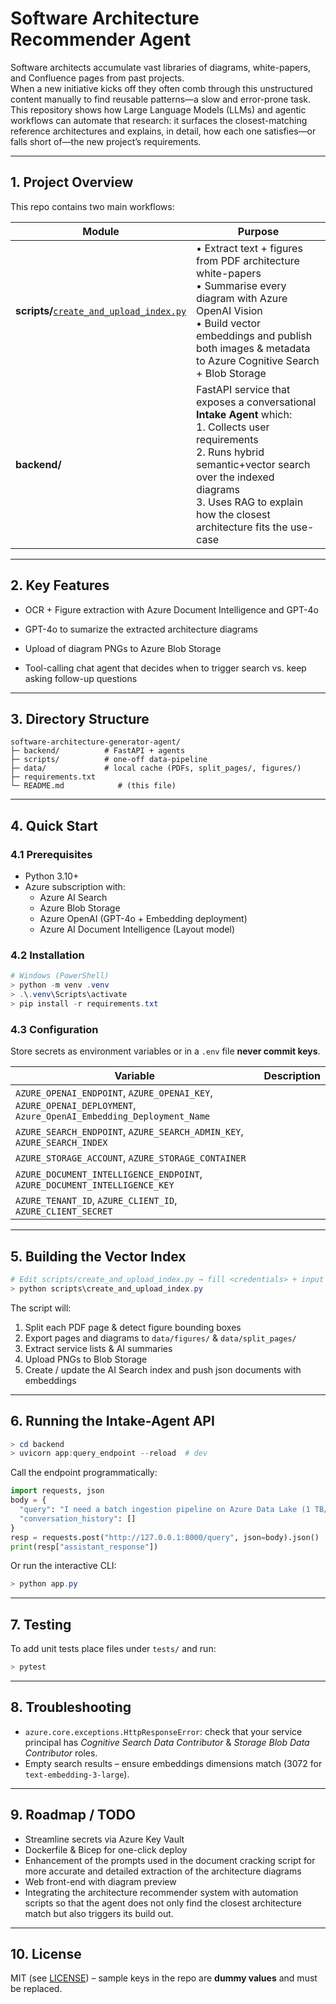 # Software Architecture Recommender Agent

Software architects accumulate vast libraries of diagrams, white-papers, and Confluence pages from past projects.  
When a new initiative kicks off they often comb through this unstructured content manually to find reusable patterns—a slow and error-prone task.  
This repository shows how Large Language Models (LLMs) and agentic workflows can automate that research: it surfaces the closest-matching reference architectures and explains, in detail, how each one satisfies—or falls short of—the new project’s requirements.

---

## 1. Project Overview
This repo contains two main workflows:

| Module | Purpose |
|--------|---------|
| **scripts/**[`create_and_upload_index.py`](software-architecture-generator-agent/scripts/create_and_upload_index.py) | • Extract text + figures from PDF architecture white-papers<br>• Summarise every diagram with Azure OpenAI Vision<br>• Build vector embeddings and publish both images & metadata to Azure Cognitive Search + Blob Storage |
| **backend/** | FastAPI service that exposes a conversational **Intake Agent** which: <br>1. Collects user requirements<br>2. Runs hybrid semantic+vector search over the indexed diagrams<br>3. Uses RAG to explain how the closest architecture fits the use-case |

---

## 2. Key Features
* OCR + Figure extraction with Azure Document Intelligence and GPT-4o 
* GPT-4o to sumarize the extracted architecture diagrams

* Upload of diagram PNGs to Azure Blob Storage  
* Tool-calling chat agent that decides when to trigger search vs. keep asking follow-up questions  

---

## 3. Directory Structure
```
software-architecture-generator-agent/
├─ backend/          # FastAPI + agents
├─ scripts/          # one-off data-pipeline
├─ data/             # local cache (PDFs, split_pages/, figures/)
├─ requirements.txt
└─ README.md            # (this file)
```

---

## 4. Quick Start

### 4.1 Prerequisites
* Python 3.10+  
* Azure subscription with:
  * Azure AI Search
  * Azure Blob Storage
  * Azure OpenAI (GPT-4o + Embedding deployment)
  * Azure AI Document Intelligence (Layout model)

### 4.2 Installation
```powershell
# Windows (PowerShell)
> python -m venv .venv
> .\.venv\Scripts\activate
> pip install -r requirements.txt
```

### 4.3 Configuration
Store secrets as environment variables or in a `.env` file **never commit keys**.

| Variable | Description |
|----------|-------------|
| `AZURE_OPENAI_ENDPOINT`, `AZURE_OPENAI_KEY`, `AZURE_OPENAI_DEPLOYMENT`, `Azure_OpenAI_Embedding_Deployment_Name` |
| `AZURE_SEARCH_ENDPOINT`, `AZURE_SEARCH_ADMIN_KEY`, `AZURE_SEARCH_INDEX` |
| `AZURE_STORAGE_ACCOUNT`, `AZURE_STORAGE_CONTAINER` |
| `AZURE_DOCUMENT_INTELLIGENCE_ENDPOINT`, `AZURE_DOCUMENT_INTELLIGENCE_KEY` |
| `AZURE_TENANT_ID`, `AZURE_CLIENT_ID`, `AZURE_CLIENT_SECRET` |

---

## 5. Building the Vector Index
```powershell
# Edit scripts/create_and_upload_index.py → fill <credentials> + input PDF
> python scripts\create_and_upload_index.py
```
The script will:
1. Split each PDF page & detect figure bounding boxes  
2. Export pages and diagrams to `data/figures/` & `data/split_pages/`  
3. Extract service lists & AI summaries  
4. Upload PNGs to Blob Storage  
5. Create / update the AI Search index and push json documents with embeddings  

---

## 6. Running the Intake-Agent API
```powershell
> cd backend
> uvicorn app:query_endpoint --reload  # dev
```
Call the endpoint programmatically:
```python
import requests, json
body = {
  "query": "I need a batch ingestion pipeline on Azure Data Lake (1 TB/day)…",
  "conversation_history": []
}
resp = requests.post("http://127.0.0.1:8000/query", json=body).json()
print(resp["assistant_response"])
```
Or run the interactive CLI:
```powershell
> python app.py
```

---

## 7. Testing
To add unit tests place files under `tests/` and run:
```powershell
> pytest
```

---

## 8. Troubleshooting
* `azure.core.exceptions.HttpResponseError`: check that your service principal has *Cognitive Search Data Contributor* & *Storage Blob Data Contributor* roles.  
* Empty search results – ensure embeddings dimensions match (3072 for `text-embedding-3-large`).  

---

## 9. Roadmap / TODO
- Streamline secrets via Azure Key Vault  
- Dockerfile & Bicep for one-click deploy
- Enhancement of the prompts used in the document cracking script for more accurate and detailed extraction of the architecture diagrams
- Web front-end with diagram preview
- Integrating the architecture recommender system with automation scripts so that the agent does not only find the closest architecture match but also triggers its build out. 

---

## 10. License
MIT (see [LICENSE](LICENSE)) – sample keys in the repo are **dummy values** and must be replaced.